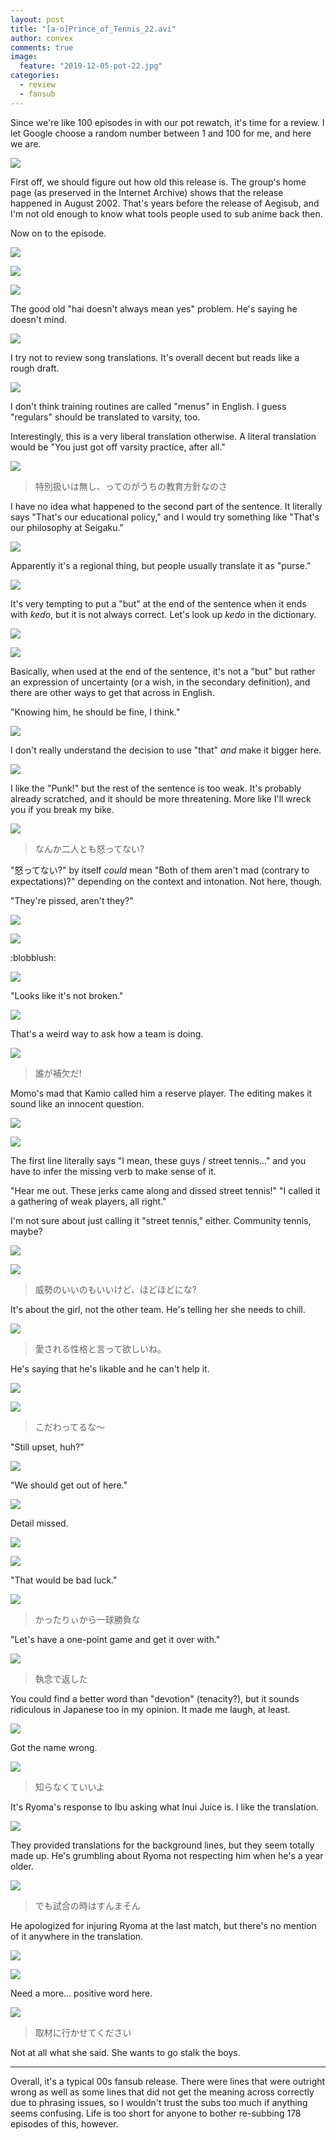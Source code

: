 ```yaml
---
layout: post
title: "[a-o]Prince_of_Tennis_22.avi"
author: convex
comments: true
image:
  feature: "2019-12-05-pot-22.jpg"
categories:
  - review
  - fansub
---
```


Since we're like 100 episodes in with our pot rewatch, it's time for a review. I let Google choose a random number between 1 and 100 for me, and here we are.

![](https://i.imgur.com/3QE11G4.png)

First off, we should figure out how old this release is. The group's home page (as preserved in the Internet Archive) shows that the release happened in August 2002. That's years before the release of Aegisub, and I'm not old enough to know what tools people used to sub anime back then. 

Now on to the episode.

![](https://i.imgur.com/KXr8C7z.jpg)

![](https://i.imgur.com/YBNFahb.jpg)

![](https://i.imgur.com/W2Q4K4w.jpg)

The good old "hai doesn't always mean yes" problem. He's saying he doesn't mind.

![](https://i.imgur.com/dLyxZm5.jpg)

I try not to review song translations. It's overall decent but reads like a rough draft.

![](https://i.imgur.com/SUD1Csf.jpg)

I don't think training routines are called "menus" in English. I guess "regulars" should be translated to varsity, too.

Interestingly, this is a very liberal translation otherwise. A literal translation would be "You just got off varsity practice, after all."

![](https://i.imgur.com/rHGWtex.jpg)

> 特別扱いは無し、ってのがうちの教育方針なのさ

I have no idea what happened to the second part of the sentence. It literally says "That's our educational policy," and I would try something like "That's our philosophy at Seigaku."

![](https://i.imgur.com/iuCKTfw.jpg)

Apparently it's a regional thing, but people usually translate it as "purse."

![](https://i.imgur.com/kvljnS2.jpg)

It's very tempting to put a "but" at the end of the sentence when it ends with *kedo*, but it is not always correct. Let's look up *kedo* in the dictionary.

![](https://i.imgur.com/avmtZlK.png)

![](https://i.imgur.com/H2qrAnL.png)

Basically, when used at the end of the sentence, it's not a "but" but rather an expression of uncertainty (or a wish, in the secondary definition), and there are other ways to get that across in English.

"Knowing him, he should be fine, I think."

![](https://i.imgur.com/jNNPIyg.jpg)

I don't really understand the decision to use "that" *and* make it bigger here.

![](https://i.imgur.com/T1duM3z.jpg)

I like the "Punk!" but the rest of the sentence is too weak. It's probably already scratched, and it should be more threatening. More like I'll wreck you if you break my bike.

![](https://i.imgur.com/aSZqnjZ.jpg)

> なんか二人とも怒ってない?

"怒ってない?" by itself *could* mean "Both of them aren't mad (contrary to expectations)?" depending on the context and intonation. Not here, though.

"They're pissed, aren't they?"

![](https://i.imgur.com/qTXqzs3.jpg)

![](https://i.imgur.com/A5Hah6Q.jpg)

:blobblush:

![](https://i.imgur.com/DzOfdmz.jpg)

"Looks like it's not broken."

![](https://i.imgur.com/OtWtgWc.jpg)

That's a weird way to ask how a team is doing.

![](https://i.imgur.com/ZAafvM7.jpg)

> 誰が補欠だ!

Momo's mad that Kamio called him a reserve player. The editing makes it sound like an innocent question.

![](https://i.imgur.com/AI5cAa6.jpg)

![](https://i.imgur.com/4Rd77Mg.jpg)

The first line literally says "I mean, these guys / street tennis..." and you have to infer the missing verb to make sense of it.

"Hear me out. These jerks came along and dissed street tennis!"
"I called it a gathering of weak players, all right."

I'm not sure about just calling it "street tennis," either. Community tennis, maybe?

![](https://i.imgur.com/AqcZOpZ.jpg)

![](https://i.imgur.com/MIcXRf6.jpg)

> 威勢のいいのもいいけど、ほどほどにな?

It's about the girl, not the other team. He's telling her she needs to chill.

![](https://i.imgur.com/duGf5oS.jpg)

> 愛される性格と言って欲しいね。

He's saying that he's likable and he can't help it.

![](https://i.imgur.com/YR3SnPh.jpg)

![](https://i.imgur.com/BJEsLRu.jpg)

> こだわってるな～

"Still upset, huh?"

![](https://i.imgur.com/tAqIV87.jpg)

"We should get out of here."

![](https://i.imgur.com/FDPa4eB.jpg)

Detail missed.

![](https://i.imgur.com/MTozE4f.jpg)

![](https://i.imgur.com/RKRexFX.jpg)

"That would be bad luck."

![](https://i.imgur.com/rd58gxU.jpg)

> かったりぃから一球勝負な

"Let's have a one-point game and get it over with."

![](https://i.imgur.com/dgVzlaK.jpg)

> 執念で返した

You could find a better word than "devotion" (tenacity?), but it sounds ridiculous in Japanese too in my opinion. It made me laugh, at least.

![](https://i.imgur.com/B54cGwz.jpg)

Got the name wrong.

![](https://i.imgur.com/NUbrxz0.jpg)

> 知らなくていいよ

It's Ryoma's response to Ibu asking what Inui Juice is. I like the translation.

![](https://i.imgur.com/8vz85cT.jpg)

They provided translations for the background lines, but they seem totally made up. He's grumbling about Ryoma not respecting him when he's a year older.

![](https://i.imgur.com/Q50HK4u.jpg)

> でも試合の時はすんまそん

He apologized for injuring Ryoma at the last match, but there's no mention of it anywhere in the translation.

![](https://i.imgur.com/8F6V6lZ.jpg)

![](https://i.imgur.com/92sBT7S.jpg)

Need a more... positive word here.

![](https://i.imgur.com/6hcgXjG.jpg)

> 取材に行かせてください

Not at all what she said. She wants to go stalk the boys.

---

Overall, it's a typical 00s fansub release. There were lines that were outright wrong as well as some lines that did not get the meaning across correctly due to phrasing issues, so I wouldn't trust the subs too much if anything seems confusing. Life is too short for anyone to bother re-subbing 178 episodes of this, however.
